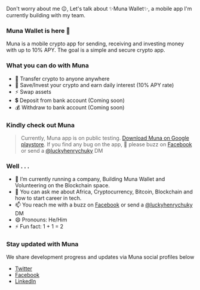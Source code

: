 Don't worry about me 😉, Let's talk about ✨Muna Wallet✨, a mobile app I'm currently building with my team.

### Muna Wallet is here 👋 

Muna is a mobile crypto app for sending, receiving and investing money with up to 10% APY. The goal is a simple and secure crypto app.

### What you can do with Muna
* 🚀 Transfer crypto to anyone anywhere
* 🌱 Save/Invest your crypto and earn daily interest (10% APY rate)
* ⚡ Swap assets
* 💲  Deposit from bank account (Coming soon)
* 💰 Withdraw to bank account (Coming soon)

### Kindly check out Muna 

> Currently, Muna app is on public testing. [Download Muna on Google playstore](https://play.google.com/store/apps/details?id=com.munawallet.muna). If you find any bug on the app, 🙏 please buzz on [Facebook](https://facebook.com/luckyhenrychuky) or send a [@luckyhenrychuky](https://twitter.com/luckyhenrychuky) DM

### Well . . .
- 🔭 I’m currently running a company, Building Muna Wallet and Volunteering on the Blockchain space.
- 💬 You can ask me about Africa, Cryptocurrency, Bitcoin, Blockchain and how to start career in tech.
- 📫 You reach me with a buzz on [Facebook](https://facebook.com/luckyhenrychuky) or send a [@luckyhenrychuky](https://twitter.com/luckyhenrychuky) DM
- 😄 Pronouns: He/Him
- ⚡ Fun fact: 1 + 1 = 2

### Stay updated with Muna
We share development progress and updates via Muna social profiles below
- [Twitter](https://twitter.com/munawallet)
- [Facebook](https://facebook.com/munawallet)
- [LinkedIn](https://linkedin.com/company/munawallet)
